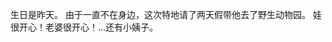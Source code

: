 ﻿---
Title: 儿子的两周岁
Date:  2020-08-20
Tags:
    - "儿子"
    - '生日'
categories: ["essay"]
---
生日是昨天。
由于一直不在身边，这次特地请了两天假带他去了野生动物园。
娃很开心！老婆很开心！...还有小姨子。